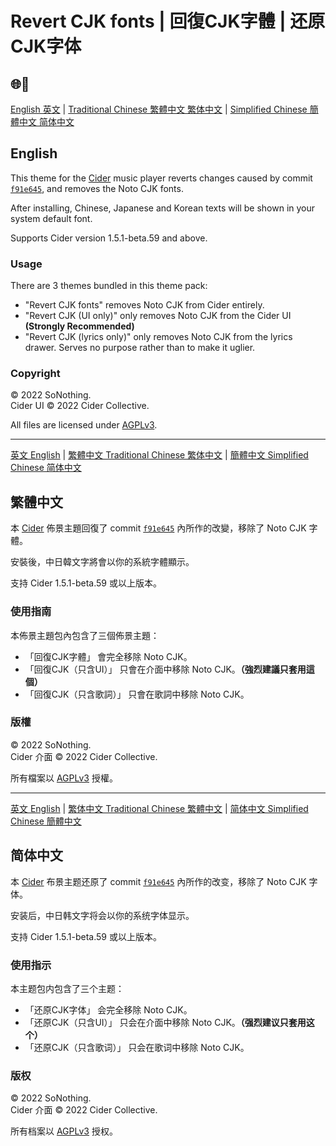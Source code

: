 # Revert CJK fonts | 回復CJK字體 | 还原CJK字体

## 🌐💬

[English 英文][en] | [Traditional Chinese 繁體中文 繁体中文][zh_trad] | [Simplified Chinese 簡體中文 简体中文][zh_simp]

## English

This theme for the [Cider] music player reverts changes caused by commit [`f91e645`][problematic-commit], and removes the Noto CJK fonts.

After installing, Chinese, Japanese and Korean texts will be shown in your system default font.

Supports Cider version 1.5.1-beta.59 and above.

### Usage

There are 3 themes bundled in this theme pack:

* "Revert CJK fonts" removes Noto CJK from Cider entirely.
* "Revert CJK (UI only)" only removes Noto CJK from the Cider UI **(Strongly Recommended)**
* "Revert CJK (lyrics only)" only removes Noto CJK from the lyrics drawer. Serves no purpose rather than to make it uglier.

### Copyright

© 2022 SoNothing.  
Cider UI © 2022 Cider Collective.

All files are licensed under [AGPLv3].

---

[英文 English][en] | [繁體中文 Traditional Chinese 繁体中文][zh_trad] | [簡體中文 Simplified Chinese 简体中文][zh_simp]

## 繁體中文

本 [Cider] 佈景主題回復了 commit [`f91e645`][problematic-commit] 內所作的改變，移除了 Noto CJK 字體。

安裝後，中日韓文字將會以你的系統字體顯示。

支持 Cider 1.5.1-beta.59 或以上版本。

### 使用指南

本佈景主題包內包含了三個佈景主題：

* 「回復CJK字體」 會完全移除 Noto CJK。
* 「回復CJK（只含UI）」 只會在介面中移除 Noto CJK。**（強烈建議只套用這個）**
* 「回復CJK（只含歌詞）」 只會在歌詞中移除 Noto CJK。

### 版權

© 2022 SoNothing.  
Cider 介面 © 2022 Cider Collective.

所有檔案以 [AGPLv3] 授權。

---

[英文 English][en] | [繁体中文 Traditional Chinese 繁體中文][zh_trad] | [简体中文 Simplified Chinese 簡體中文][zh_simp]

## 简体中文

本 [Cider] 布景主题还原了 commit [`f91e645`][problematic-commit] 內所作的改变，移除了 Noto CJK 字体。

安装后，中日韩文字将会以你的系统字体显示。

支持 Cider 1.5.1-beta.59 或以上版本。

### 使用指示

本主题包内包含了三个主题：

* 「还原CJK字体」 会完全移除 Noto CJK。
* 「还原CJK（只含UI）」 只会在介面中移除 Noto CJK。**（强烈建议只套用这个）**
* 「还原CJK（只含歌词）」 只会在歌词中移除 Noto CJK。

### 版权

© 2022 SoNothing.  
Cider 介面 © 2022 Cider Collective.

所有档案以 [AGPLv3] 授权。

[en]: #english
[zh_trad]: #繁體中文
[zh_simp]: #简体中文
[Cider]: https://cider.sh/
[problematic-commit]: https://github.com/ciderapp/Cider/commit/f91e64557d55262dcbf31f0a88539bab4c7a1002/
[AGPLv3]: https://github.com/SoNothingMC/Cider_RevertCJKFonts/blob/main/LICENSE/
